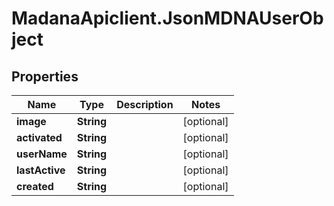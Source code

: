 # MadanaApiclient.JsonMDNAUserObject

## Properties

Name | Type | Description | Notes
------------ | ------------- | ------------- | -------------
**image** | **String** |  | [optional] 
**activated** | **String** |  | [optional] 
**userName** | **String** |  | [optional] 
**lastActive** | **String** |  | [optional] 
**created** | **String** |  | [optional] 


